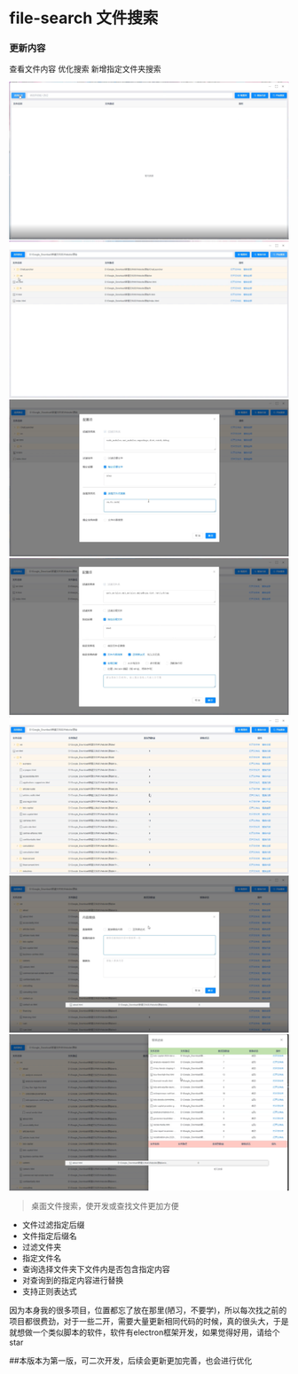 # file-search 文件搜索

### 更新内容
查看文件内容
优化搜索
新增指定文件夹搜索

<p>
  <a href="#" target="_blank">
    <img src="https://github.com/skykele/fileManage/blob/master/images/Snipaste_2025-06-01_00-19-27.png?raw=true" alt="BUILD">
  </a>
  <a href="#" target="_blank">
    <img src="https://github.com/skykele/fileManage/blob/master/images/Snipaste_2025-06-01_00-20-09.png?raw=true" alt="VERSION">
  </a>
  <a href="#" target="_blank">
    <img src="https://github.com/skykele/fileManage/blob/master/images/Snipaste_2025-06-01_00-20-30.png?raw=true" alt="LICENSE">
  </a>
    <a href="#" target="_blank">
    <img src="https://github.com/skykele/fileManage/blob/master/images/Snipaste_2025-06-01_00-20-56.png?raw=true" alt="NODE">
  </a>
    <a href="#" target="_blank">
    <img src="https://github.com/skykele/fileManage/blob/master/images/Snipaste_2025-06-01_00-21-13.png?raw=true" alt="PLATFORM">
  </a>
  <a href="#" target="_blank">
    <img src="https://github.com/skykele/fileManage/blob/master/images/Snipaste_2025-06-01_00-21-34.png?raw=true" alt="BUILD">
  </a>
  <a href="#" target="_blank">
    <img src="https://github.com/skykele/fileManage/blob/master/images/Snipaste_2025-06-01_00-21-55.png?raw=true" alt="BUILD">
  </a>
</p>

> 桌面文件搜索，使开发或查找文件更加方便
- 文件过滤指定后缀
- 文件指定后缀名
- 过滤文件夹
- 指定文件名
- 查询选择文件夹下文件内是否包含指定内容
- 对查询到的指定内容进行替换
- 支持正则表达式

因为本身我的很多项目，位置都忘了放在那里(陋习，不要学)，所以每次找之前的项目都很费劲，对于一些二开，需要大量更新相同代码的时候，真的很头大，于是就想做一个类似脚本的软件，软件有electron框架开发，如果觉得好用，请给个star

##本版本为第一版，可二次开发，后续会更新更加完善，也会进行优化